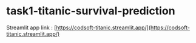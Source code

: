 # task1-titanic-survival-prediction

Streamlit app link : [https://codsoft-titanic.streamlit.app/](https://codsoft-titanic.streamlit.app/)

